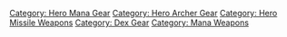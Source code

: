 [Category: Hero Mana Gear](Category:_Hero_Mana_Gear "wikilink")
[Category: Hero Archer Gear](Category:_Hero_Archer_Gear "wikilink")
[Category: Hero Missile
Weapons](Category:_Hero_Missile_Weapons "wikilink") [Category: Dex
Gear](Category:_Dex_Gear "wikilink") [Category: Mana
Weapons](Category:_Mana_Weapons "wikilink")

